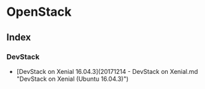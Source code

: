 # OpenStack

## Index

### DevStack

* [DevStack on Xenial 16.04.3](20171214 - DevStack on Xenial.md "DevStack on Xenial (Ubuntu 16.04.3)")
